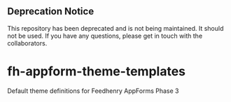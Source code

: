 ## Deprecation Notice
This repository has been deprecated and is not being maintained. It should not be used. If you have any questions, please get in touch with the collaborators.

fh-appform-theme-templates
==========================

Default theme definitions for Feedhenry AppForms Phase 3
